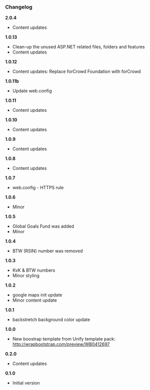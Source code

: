 ### Changelog

**2.0.4**

* Content updates

**1.0.13**

* Clean-up the unused ASP.NET related files, folders and features
* Content updates

**1.0.12**

* Content updates: Replace forCrowd Foundation with forCrowd

**1.0.11b**

* Update web.config

**1.0.11**

* Content updates

**1.0.10**

* Content updates

**1.0.9**

* Content updates

**1.0.8**

* Content updates

**1.0.7**

* web.config - HTTPS rule

**1.0.6**

* Minor

**1.0.5**

* Global Goals Fund was added
* Minor

**1.0.4**

* BTW (RSIN) number was removed

**1.0.3**

* KvK & BTW numbers
* Minor styling

**1.0.2**

* google maps init update
* Minor content update

**1.0.1**

* backstretch background color update

**1.0.0**

* New boostrap template from Unify template pack:
http://wrapbootstrap.com/preview/WB0412697

**0.2.0**

* Content updates

**0.1.0**

* Initial version
